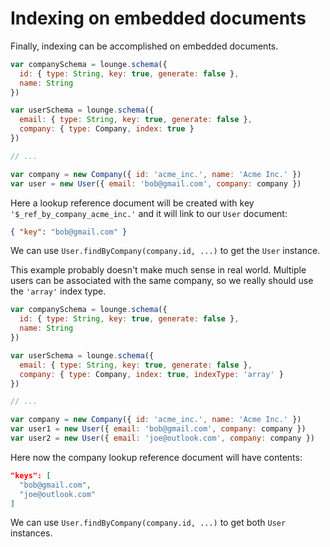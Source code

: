 # Indexing on embedded documents

Finally, indexing can be accomplished on embedded documents.

```js
var companySchema = lounge.schema({
  id: { type: String, key: true, generate: false },
  name: String
})

var userSchema = lounge.schema({
  email: { type: String, key: true, generate: false },
  company: { type: Company, index: true }
})

// ...

var company = new Company({ id: 'acme_inc.', name: 'Acme Inc.' })
var user = new User({ email: 'bob@gmail.com', company: company })
```

Here a lookup reference document will be created with key `'$_ref_by_company_acme_inc.'` and it will link to our `User`
document:

```json
{ "key": "bob@gmail.com" }
```

We can use `User.findByCompany(company.id, ...)` to get the `User` instance.

This example probably doesn't make much sense in real world. Multiple users can be associated with the same company,
so we really should use the `'array'` index type.

```js
var companySchema = lounge.schema({
  id: { type: String, key: true, generate: false },
  name: String
})

var userSchema = lounge.schema({
  email: { type: String, key: true, generate: false },
  company: { type: Company, index: true, indexType: 'array' }
})

// ...

var company = new Company({ id: 'acme_inc.', name: 'Acme Inc.' })
var user1 = new User({ email: 'bob@gmail.com', company: company })
var user2 = new User({ email: 'joe@outlook.com', company: company })
```

Here now the company lookup reference document will have contents:

```json
"keys": [
  "bob@gmail.com",
  "joe@outlook.com"
]
```

We can use `User.findByCompany(company.id, ...)` to get both `User` instances.

